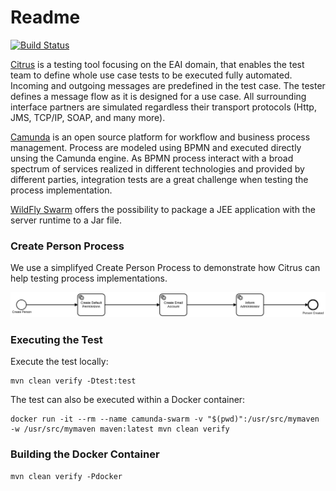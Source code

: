 # Readme

[![Build Status](https://travis-ci.org/ungerts/wildfly-camunda-citrus.svg?branch=master)](https://travis-ci.org/ungerts/wildfly-camunda-citrus)

[Citrus](https://www.citrusframework.org/) is a testing tool focusing on the EAI domain, that enables the test team to define whole use case tests to be executed fully automated. 
Incoming and outgoing messages are predefined in the test case. The tester defines a message flow as it is designed for 
a use case. All surrounding interface partners are simulated regardless their transport protocols (Http, JMS, TCP/IP, 
SOAP, and many more). 

[Camunda](https://camunda.org/) is an open source platform for workflow and business process management. Process are modeled using BPMN and executed
directly unsing the Camunda engine. As BPMN process interact with a broad spectrum of services realized in different technologies
and provided by different parties, integration tests are a great challenge when testing the process implementation.

[WildFly Swarm](http://wildfly-swarm.io/) offers the possibility to package a JEE application with the server runtime
to a Jar file.

### Create Person Process ###

We use a simplifyed Create Person Process to demonstrate how Citrus can help testing process implementations.

![Create Person Process](./doc/CreatePersonProcess.svg)

### Executing the Test ###
Execute the test locally:

```
mvn clean verify -Dtest:test
```

The test can also be executed within a Docker container:

```
docker run -it --rm --name camunda-swarm -v "$(pwd)":/usr/src/mymaven -w /usr/src/mymaven maven:latest mvn clean verify
```

### Building the Docker Container ###

```
mvn clean verify -Pdocker
```
